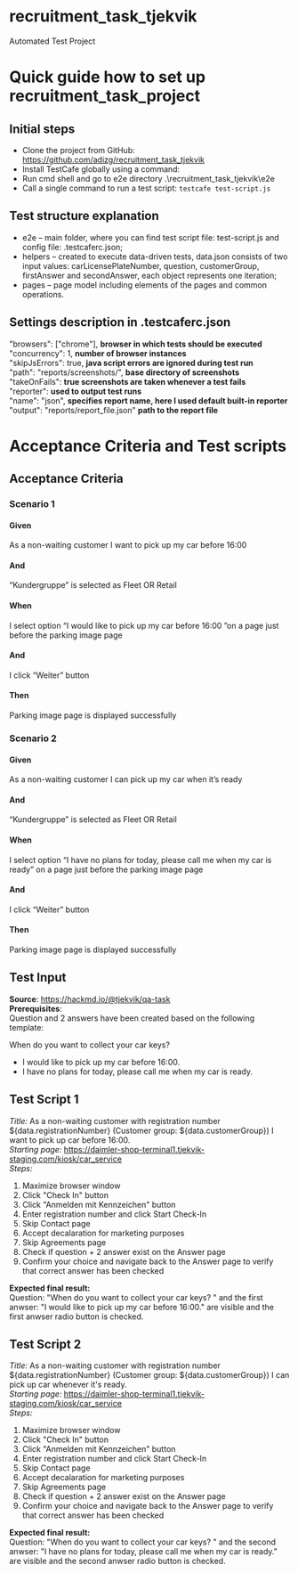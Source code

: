 # recruitment_task_tjekvik
Automated Test Project

# Quick guide how to set up recruitment_task_project

## Initial steps
* Clone the project from GitHub: https://github.com/adizg/recruitment_task_tjekvik
* Install TestCafe globally using a command:
* Run cmd shell and go to e2e directory .\recruitment_task_tjekvik\e2e
* Call a single command to run a test script:
`testcafe test-script.js`

## Test structure explanation
* e2e – main folder, where you can find test script file: test-script.js and config file: .testcaferc.json;  
* helpers – created to execute data-driven tests, data.json consists of two input values: carLicensePlateNumber, question, customerGroup, firstAnswer and secondAnswer, each object represents one iteration;  
* pages – page model including elements of the pages and common operations.    

## Settings description in .testcaferc.json
"browsers": ["chrome"], **browser in which tests should be executed**  
"concurrency": 1, **number of browser instances**  
"skipJsErrors": true,  **java script errors are ignored during test run**  
"path": "reports/screenshots/", **base directory of screenshots**  
"takeOnFails": **true screenshots are taken whenever a test fails**  
"reporter": **used to output test runs**   
"name": "json", **specifies report name, here I used default built-in reporter** 
"output": "reports/report_file.json" **path to the report file**  

# Acceptance Criteria and Test scripts
## Acceptance Criteria  
### Scenario 1  
#### Given
As a non-waiting customer I want to pick up my car before 16:00
#### And
“Kundergruppe” is selected as Fleet OR Retail
#### When 
I select option “I would like to pick up my car before 16:00 ”on a page just before the parking image page 
#### And
I click “Weiter” button
#### Then
Parking image page is displayed successfully  
  
### Scenario 2  
#### Given
As a non-waiting customer I can pick up my car when it’s ready
#### And
“Kundergruppe” is selected as Fleet OR Retail
#### When 
I select option “I have no plans for today, please call me when my car is ready” on a page just before the parking image page 
#### And
I click “Weiter” button
#### Then
Parking image page is displayed successfully  

## Test Input  
**Source**: https://hackmd.io/@tjekvik/qa-task  
**Prerequisites**:  
Question and 2 answers have been created based on the following template:  
  
When do you want to collect your car keys?  
* I would like to pick up my car before 16:00.
* I have no plans for today, please call me when my car is ready.

## Test Script 1
*Title:* As a non-waiting customer with registration number ${data.registrationNumber} (Customer group: ${data.customerGroup}) I want to pick up car before 16:00.  
*Starting page:* https://daimler-shop-terminal1.tjekvik-staging.com/kiosk/car_service  
*Steps:* 
1. Maximize browser window
2. Click "Check In" button
3. Click "Anmelden mit Kennzeichen" button
4. Enter registration number and click Start Check-In
5. Skip Contact page
6. Accept decalaration for marketing purposes
7. Skip Agreements page
8. Check if question + 2 answer exist on the Answer page
9. Confirm your choice and navigate back to the Answer page to verify that correct answer has been checked

**Expected final result:**  
Question: "When do you want to collect your car keys? " and the first anwser: "I would like to pick up my car before 16:00." are visible and the first anwser radio button is checked. 

## Test Script 2
*Title:* As a non-waiting customer with registration number ${data.registrationNumber} (Customer group: ${data.customerGroup}) I can pick up car whenever it's ready.  
*Starting page:* https://daimler-shop-terminal1.tjekvik-staging.com/kiosk/car_service  
*Steps:*  
1. Maximize browser window
2. Click "Check In" button
3. Click "Anmelden mit Kennzeichen" button
4. Enter registration number and click Start Check-In
5. Skip Contact page
6. Accept decalaration for marketing purposes
7. Skip Agreements page
8. Check if question + 2 answer exist on the Answer page
9. Confirm your choice and navigate back to the Answer page to verify that correct answer has been checked

**Expected final result:**  
Question: "When do you want to collect your car keys? " and the second anwser: "I have no plans for today, please call me when my car is ready." are visible and the second anwser radio button is checked. 
